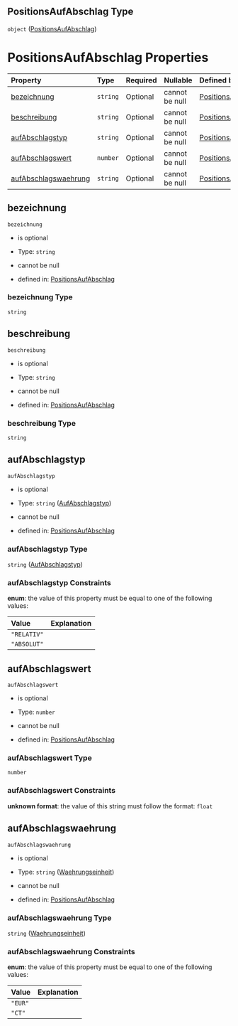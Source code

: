 ## PositionsAufAbschlag Type

`object` ([PositionsAufAbschlag](positionsaufabschlag.md))

# PositionsAufAbschlag Properties

| Property                                      | Type     | Required | Nullable       | Defined by                                                                                                                                                                                                                  |
| :-------------------------------------------- | :------- | :------- | :------------- | :-------------------------------------------------------------------------------------------------------------------------------------------------------------------------------------------------------------------------- |
| [bezeichnung](#bezeichnung)                   | `string` | Optional | cannot be null | [PositionsAufAbschlag](positionsaufabschlag-properties-bezeichnung.md "https://raw.githubusercontent.com/conuti-gmbh/bo4e-schema/master/schemas/v1/com/PositionsAufAbschlag.schema.json#/properties/bezeichnung")           |
| [beschreibung](#beschreibung)                 | `string` | Optional | cannot be null | [PositionsAufAbschlag](positionsaufabschlag-properties-beschreibung.md "https://raw.githubusercontent.com/conuti-gmbh/bo4e-schema/master/schemas/v1/com/PositionsAufAbschlag.schema.json#/properties/beschreibung")         |
| [aufAbschlagstyp](#aufabschlagstyp)           | `string` | Optional | cannot be null | [PositionsAufAbschlag](aufabschlagstyp.md "https://raw.githubusercontent.com/conuti-gmbh/bo4e-schema/master/schemas/v1/enum/AufAbschlagstyp.schema.json#/properties/aufAbschlagstyp")                                       |
| [aufAbschlagswert](#aufabschlagswert)         | `number` | Optional | cannot be null | [PositionsAufAbschlag](positionsaufabschlag-properties-aufabschlagswert.md "https://raw.githubusercontent.com/conuti-gmbh/bo4e-schema/master/schemas/v1/com/PositionsAufAbschlag.schema.json#/properties/aufAbschlagswert") |
| [aufAbschlagswaehrung](#aufabschlagswaehrung) | `string` | Optional | cannot be null | [PositionsAufAbschlag](waehrungseinheit.md "https://raw.githubusercontent.com/conuti-gmbh/bo4e-schema/master/schemas/v1/enum/Waehrungseinheit.schema.json#/properties/aufAbschlagswaehrung")                                |

## bezeichnung



`bezeichnung`

*   is optional

*   Type: `string`

*   cannot be null

*   defined in: [PositionsAufAbschlag](positionsaufabschlag-properties-bezeichnung.md "https://raw.githubusercontent.com/conuti-gmbh/bo4e-schema/master/schemas/v1/com/PositionsAufAbschlag.schema.json#/properties/bezeichnung")

### bezeichnung Type

`string`

## beschreibung



`beschreibung`

*   is optional

*   Type: `string`

*   cannot be null

*   defined in: [PositionsAufAbschlag](positionsaufabschlag-properties-beschreibung.md "https://raw.githubusercontent.com/conuti-gmbh/bo4e-schema/master/schemas/v1/com/PositionsAufAbschlag.schema.json#/properties/beschreibung")

### beschreibung Type

`string`

## aufAbschlagstyp



`aufAbschlagstyp`

*   is optional

*   Type: `string` ([AufAbschlagstyp](aufabschlagstyp.md))

*   cannot be null

*   defined in: [PositionsAufAbschlag](aufabschlagstyp.md "https://raw.githubusercontent.com/conuti-gmbh/bo4e-schema/master/schemas/v1/enum/AufAbschlagstyp.schema.json#/properties/aufAbschlagstyp")

### aufAbschlagstyp Type

`string` ([AufAbschlagstyp](aufabschlagstyp.md))

### aufAbschlagstyp Constraints

**enum**: the value of this property must be equal to one of the following values:

| Value       | Explanation |
| :---------- | :---------- |
| `"RELATIV"` |             |
| `"ABSOLUT"` |             |

## aufAbschlagswert



`aufAbschlagswert`

*   is optional

*   Type: `number`

*   cannot be null

*   defined in: [PositionsAufAbschlag](positionsaufabschlag-properties-aufabschlagswert.md "https://raw.githubusercontent.com/conuti-gmbh/bo4e-schema/master/schemas/v1/com/PositionsAufAbschlag.schema.json#/properties/aufAbschlagswert")

### aufAbschlagswert Type

`number`

### aufAbschlagswert Constraints

**unknown format**: the value of this string must follow the format: `float`

## aufAbschlagswaehrung



`aufAbschlagswaehrung`

*   is optional

*   Type: `string` ([Waehrungseinheit](waehrungseinheit.md))

*   cannot be null

*   defined in: [PositionsAufAbschlag](waehrungseinheit.md "https://raw.githubusercontent.com/conuti-gmbh/bo4e-schema/master/schemas/v1/enum/Waehrungseinheit.schema.json#/properties/aufAbschlagswaehrung")

### aufAbschlagswaehrung Type

`string` ([Waehrungseinheit](waehrungseinheit.md))

### aufAbschlagswaehrung Constraints

**enum**: the value of this property must be equal to one of the following values:

| Value   | Explanation |
| :------ | :---------- |
| `"EUR"` |             |
| `"CT"`  |             |
